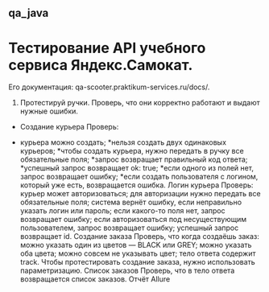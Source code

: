 ## qa_java
# Тестирование API учебного сервиса Яндекс.Самокат. 
Его документация: qa-scooter.praktikum-services.ru/docs/.
1. Протестируй ручки.
 Проверь, что они корректно работают и выдают нужные ошибки.
- Создание курьера
Проверь:
 * курьера можно создать;
*нельзя создать двух одинаковых курьеров;
*чтобы создать курьера, нужно передать в ручку все обязательные поля;
*запрос возвращает правильный код ответа;
*успешный запрос возвращает ok: true;
*если одного из полей нет, запрос возвращает ошибку;
*если создать пользователя с логином, который уже есть, возвращается ошибка.
Логин курьера
Проверь:
курьер может авторизоваться;
для авторизации нужно передать все обязательные поля;
система вернёт ошибку, если неправильно указать логин или пароль;
если какого-то поля нет, запрос возвращает ошибку;
если авторизоваться под несуществующим пользователем, запрос возвращает ошибку;
успешный запрос возвращает id.
Создание заказа
Проверь, что когда создаёшь заказ:
можно указать один из цветов — BLACK или GREY;
можно указать оба цвета;
можно совсем не указывать цвет;
тело ответа содержит track.
Чтобы протестировать создание заказа, нужно использовать параметризацию.
Список заказов
Проверь, что в тело ответа возвращается список заказов.
Отчёт Allure
